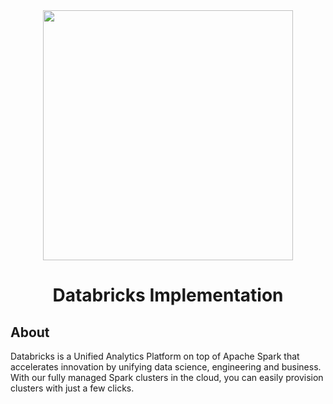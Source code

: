 <div align="center">
<img src="goals.svg" height="auto" width="400" />
<br />
<h1>Databricks Implementation</h1>
</div>
  
  ## About
Databricks is a Unified Analytics Platform on top of Apache Spark that accelerates innovation by unifying data science, engineering and business. With our fully managed Spark clusters in the cloud, you can easily provision clusters with just a few clicks.

